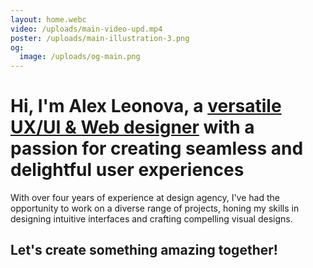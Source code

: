 ```yaml
---
layout: home.webc
video: /uploads/main-video-upd.mp4
poster: /uploads/main-illustration-3.png
og:
  image: /uploads/og-main.png
---
```

<h1 class="text-heading-2">Hi, I'm Alex Leonova, a <u>versatile UX/UI & Web designer</u> with a passion for creating seamless and delightful user experiences</h1>

With over four years of experience at design agency, I've had the opportunity to work on a diverse range of projects, honing my skills in designing intuitive interfaces and crafting compelling visual designs.

<h2 class="text-heading-3">Let's create something amazing together!</h2>